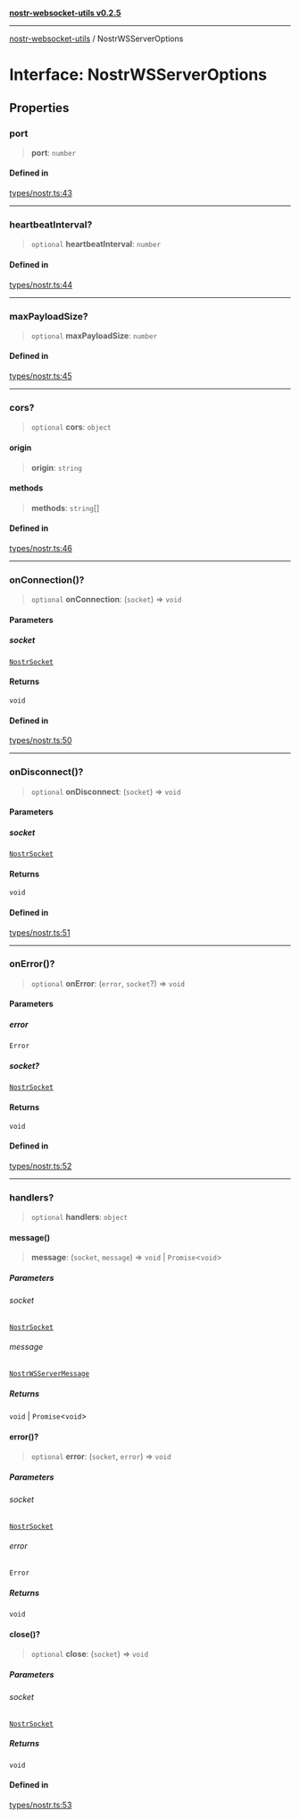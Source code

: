[**nostr-websocket-utils v0.2.5**](../README.md)

***

[nostr-websocket-utils](../globals.md) / NostrWSServerOptions

# Interface: NostrWSServerOptions

## Properties

### port

> **port**: `number`

#### Defined in

[types/nostr.ts:43](https://github.com/HumanjavaEnterprises/nostr-websocket-utils/blob/main/src/types/nostr.ts#L43)

***

### heartbeatInterval?

> `optional` **heartbeatInterval**: `number`

#### Defined in

[types/nostr.ts:44](https://github.com/HumanjavaEnterprises/nostr-websocket-utils/blob/main/src/types/nostr.ts#L44)

***

### maxPayloadSize?

> `optional` **maxPayloadSize**: `number`

#### Defined in

[types/nostr.ts:45](https://github.com/HumanjavaEnterprises/nostr-websocket-utils/blob/main/src/types/nostr.ts#L45)

***

### cors?

> `optional` **cors**: `object`

#### origin

> **origin**: `string`

#### methods

> **methods**: `string`[]

#### Defined in

[types/nostr.ts:46](https://github.com/HumanjavaEnterprises/nostr-websocket-utils/blob/main/src/types/nostr.ts#L46)

***

### onConnection()?

> `optional` **onConnection**: (`socket`) => `void`

#### Parameters

##### socket

[`NostrSocket`](NostrSocket.md)

#### Returns

`void`

#### Defined in

[types/nostr.ts:50](https://github.com/HumanjavaEnterprises/nostr-websocket-utils/blob/main/src/types/nostr.ts#L50)

***

### onDisconnect()?

> `optional` **onDisconnect**: (`socket`) => `void`

#### Parameters

##### socket

[`NostrSocket`](NostrSocket.md)

#### Returns

`void`

#### Defined in

[types/nostr.ts:51](https://github.com/HumanjavaEnterprises/nostr-websocket-utils/blob/main/src/types/nostr.ts#L51)

***

### onError()?

> `optional` **onError**: (`error`, `socket`?) => `void`

#### Parameters

##### error

`Error`

##### socket?

[`NostrSocket`](NostrSocket.md)

#### Returns

`void`

#### Defined in

[types/nostr.ts:52](https://github.com/HumanjavaEnterprises/nostr-websocket-utils/blob/main/src/types/nostr.ts#L52)

***

### handlers?

> `optional` **handlers**: `object`

#### message()

> **message**: (`socket`, `message`) => `void` \| `Promise`\<`void`\>

##### Parameters

###### socket

[`NostrSocket`](NostrSocket.md)

###### message

[`NostrWSServerMessage`](../type-aliases/NostrWSServerMessage.md)

##### Returns

`void` \| `Promise`\<`void`\>

#### error()?

> `optional` **error**: (`socket`, `error`) => `void`

##### Parameters

###### socket

[`NostrSocket`](NostrSocket.md)

###### error

`Error`

##### Returns

`void`

#### close()?

> `optional` **close**: (`socket`) => `void`

##### Parameters

###### socket

[`NostrSocket`](NostrSocket.md)

##### Returns

`void`

#### Defined in

[types/nostr.ts:53](https://github.com/HumanjavaEnterprises/nostr-websocket-utils/blob/main/src/types/nostr.ts#L53)
